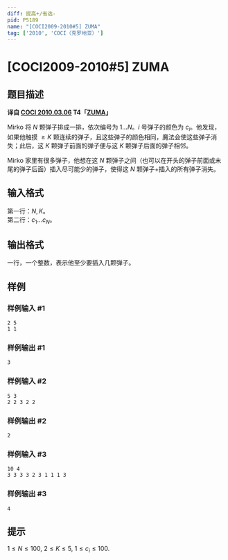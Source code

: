 ```yaml
---
diff: 提高+/省选-
pid: P5189
name: "[COCI2009-2010#5] ZUMA"
tag: ['2010', 'COCI（克罗地亚）']
---
```

# [COCI2009-2010#5] ZUMA
## 题目描述

 **译自 [COCI 2010.03.06](http://hsin.hr/coci/archive/2009_2010/) T4「[ZUMA](http://hsin.hr/coci/archive/2009_2010/contest5_tasks.pdf)」**

Mirko 将 $N$ 颗弹子排成一排，依次编号为 $1\ldots N$。$i$ 号弹子的颜色为 $c_i$。他发现，如果他触摸 $\ge K$ 颗连续的弹子，且这些弹子的颜色相同，魔法会使这些弹子消失；此后，这 $K$ 颗弹子前面的弹子便与这 $K$ 颗弹子后面的弹子相邻。

Mirko 家里有很多弹子，他想在这 $N$ 颗弹子之间（也可以在开头的弹子前面或末尾的弹子后面）插入尽可能少的弹子，使得这 $N$ 颗弹子+插入的所有弹子消失。
## 输入格式

第一行：$N,K$。  
第二行：$c_1\ldots c_N$。
## 输出格式

一行，一个整数，表示他至少要插入几颗弹子。
## 样例

### 样例输入 #1
```
2 5
1 1
```
### 样例输出 #1
```
3
```
### 样例输入 #2
```
5 3
2 2 3 2 2
```
### 样例输出 #2
```
2
```
### 样例输入 #3
```
10 4
3 3 3 3 2 3 1 1 1 3
```
### 样例输出 #3
```
4
```
## 提示

$1\le N\le 100,$ $2\le K\le 5,$ $1\le c_i\le 100$.
